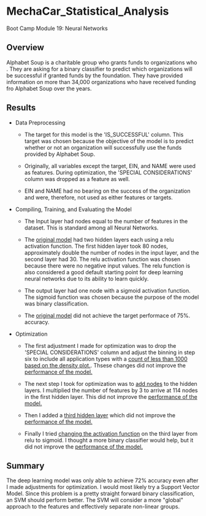  # MechaCar_Statistical_Analysis
Boot Camp Module 19: Neural Networks

## Overview
Alphabet Soup is a charitable group who grants funds to organizations who   .  They are asking for a binary classifier to predict which organizations will be successful if granted funds by the foundation.  They have provided information on more than 34,000 organizations who have received funding fro Alphabet Soup over the years.  


## Results
* Data Preprocessing
    * The target for this model is the 'IS_SUCCESSFUL' column.  This target was chosen because the objective of the model is to predict whether or not an organization will successfully use the funds provided by Alphabet Soup.

    * Originally, all variables except the target, EIN, and NAME were used as features.  During optimization, the 'SPECIAL CONSIDERATIONS' column was dropped as a feature as well.  

    * EIN and NAME had no bearing on the success of the organization and were, therefore, not used as either features or targets.

* Compiling, Training, and Evaluating the Model
    * The Input layer had nodes equal to the number of features in the dataset.  This is standard among all Neural Networks.

    * The [original model](original_structure.PNG) had two hidden layers each using a relu activation function.  The first hidden layer took 80 nodes, approximately double the number of nodes in the input layer, and the second layer had 30.  The relu activation function was chosen because there were no negative input values.  The relu function is also considered a good default starting point for deep learning neural networks due to its ability to learn quickly.

    * The output layer had one node with a sigmoid activation function.  The sigmoid function was chosen because the purpose of the model was binary classification.  

    * The [original model](original_result.PNG) did not achieve the target performace of 75%.
    accuracy.

* Optimization
    * The first adjustment I made for optimization was to drop the 'SPECIAL CONSIDERATIONS' column and adjust the binning in step six to include all application types with a [count of less than 1000 based on the density plot.](app_count.PNG).  Thsese changes did not improve the [performance of the model.](optimize1.PNG)

    * The next step I took for optimization was to [add nodes](increase_nodes.PNG) to the hidden layers.  I multiplied the number of features by 3 to arrive at 114 nodes in the first hidden layer.  This did not improve the [performance of the model.](optimize2.PNG)

    * Then I added a [third hidden layer](third_layer.PNG) which did not improve the [performance of the model.](optimize3.PNG)

    * Finally I tried [changing the activation function](change_activation.PNG) on the third layer from relu to sigmoid.  I thought a more binary classifier would help, but it did not improve the [performance of the model.](optimize4.PNG)

## Summary
The deep learning model was only able to achieve 72% accuracy even after I made adjustments for optimization.  I would most likely try a Support Vector Model. Since this problem is a pretty straight forward binary classification, an SVM should perform better.  The SVM will consider a more "global" approach to the features and effectively separate non-linear groups. 



